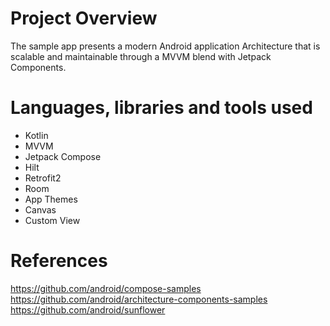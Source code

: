 # Project Overview
The sample app presents a modern Android application Architecture that is scalable and maintainable through a MVVM blend with Jetpack Components.

# Languages, libraries and tools used
- Kotlin
- MVVM
- Jetpack Compose
- Hilt
- Retrofit2
- Room
- App Themes
- Canvas
- Custom View

# References
https://github.com/android/compose-samples
https://github.com/android/architecture-components-samples
https://github.com/android/sunflower

